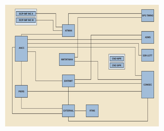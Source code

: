<div align="center">
	<br>
	<a href="https://github.com/sindresorhus/css-in-readme-like-wat/blame/master/diag.svg">
		<img src="diag.svg" width="800" height="400">
	</a>
	<br>
</div>
